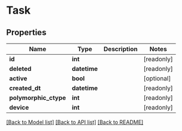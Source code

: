 # Task


## Properties
Name | Type | Description | Notes
------------ | ------------- | ------------- | -------------
**id** | **int** |  | [readonly] 
**deleted** | **datetime** |  | [readonly] 
**active** | **bool** |  | [optional] 
**created_dt** | **datetime** |  | [readonly] 
**polymorphic_ctype** | **int** |  | [readonly] 
**device** | **int** |  | [readonly] 

[[Back to Model list]](../README.md#documentation-for-models) [[Back to API list]](../README.md#documentation-for-api-endpoints) [[Back to README]](../README.md)


